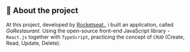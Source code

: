 ## :rocket: About the project

At this project, developed by [Rocketseat.](https://www.rocketseat.com.br/), i built an application, called _GoRestaurant._ Using the open-source front-end JavaScript library - `React.js` together with `TypeScript`, practicing the concept of `CRUD` (Create, Read, Update, Delete).
